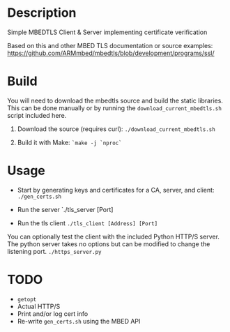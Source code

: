 # Description
Simple MBEDTLS Client & Server implementing certificate verification

Based on this and other MBED TLS documentation or source examples:
<https://github.com/ARMmbed/mbedtls/blob/development/programs/ssl/>

# Build
You will need to download the mbedtls source and build the static libraries.
This can be done manually or by running the `download_current_mbedtls.sh`
script included here.

1. Download the source (requires curl):
`./download_current_mbedtls.sh`

4. Build it with Make:
``` `make -j `nproc` ```

# Usage
* Start by generating keys and certificates for a CA, server, and client:
`./gen_certs.sh`

* Run the server
`./tls_server [Port]

* Run the tls client
`./tls_client [Address] [Port]`

You can optionally test the client with the included Python HTTP/S server.
The python server takes no options but can be modified to change the listening
port.
`./https_server.py`

# TODO
* `getopt`
* Actual HTTP/S
* Print and/or log cert info
* Re-write `gen_certs.sh` using the MBED API
